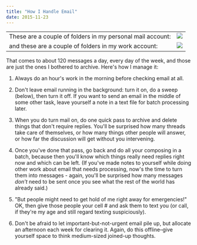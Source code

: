 ```yaml
---
title: "How I Handle Email"
date: 2015-11-23
---
```

<table class="centered">
  <tr>
    <td valign="top">These are a couple of folders in my personal mail account:</td>
    <td valign="top"><img src="@root/files/2015/11/personal-inbox.png" class="centered"></td>
  </tr>
  <tr>
    <td valign="top">and these are a couple of folders in my work account:</td>
    <td valign="top"><img src="@root/files/2015/11/work-inbox.png" class="centered"></td>
  </tr>
</table>
<p>
  That comes to about 120 messages a day,
  every day of the week,
  and those are just the ones I bothered to archive.
  Here's how I manage it:
</p>
<ol>
  <li>
    <p>
      Always do an hour's work in the morning before checking email at
      all.
    </p>
  </li>
  <li>
    <p>
      Don't leave email running in the background: turn it on, do a
      sweep (below), then turn it off.  If you want to send an email
      in the middle of some other task, leave yourself a note in a
      text file for batch processing later.
    </p>
  </li>
  <li>
    <p>
      When you do turn mail on, do one quick pass to archive and
      delete things that don't require replies.  You'll be surprised
      how many threads take care of themselves, or how many things
      other people will answer, or how far the discussion will get
      without you intervening.
    </p>
  </li>
  <li>
    <p>
      Once you've done that pass, go back and do all your composing in
      a batch, because then you'll know which things really need
      replies right now and which can be left.  (If you've made notes
      to yourself while doing other work about email that needs
      processing, now's the time to turn them into messages - again,
      you'll be surprised how many messages <em>don't</em> need to be
      sent once you see what the rest of the world has already said.)
    </p>
  </li>
  <li>
    <p>
      "But people might need to get hold of me right away for
      emergencies!" OK, then give those people your cell # and ask
      them to text you (or call, if they're my age and still regard
      texting suspiciously).
    </p>
  </li>
  <li>
    <p>
      Don't be afraid to let important-but-not-urgent email pile up,
      but allocate an afternoon each week for clearing it.  Again, do
      this offline–give yourself space to think medium-sized
      joined-up thoughts.
    </p>
  </li>
</ol>

